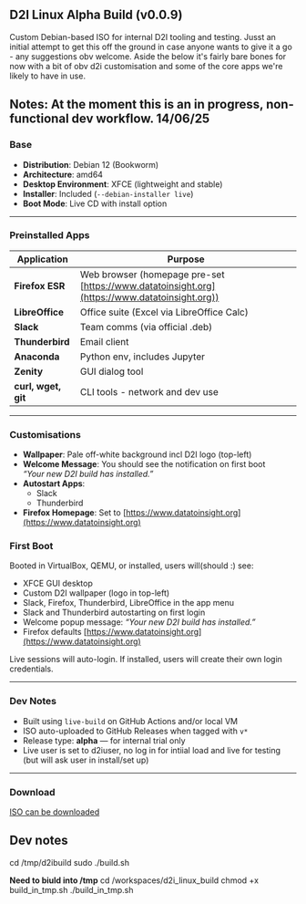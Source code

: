 ## D2I Linux Alpha Build (v0.0.9)

Custom Debian-based ISO for internal D2I tooling and testing. Jusst an initial attempt to get this off the ground in case anyone wants to give it a go - any suggestions obv welcome. Aside the below it's fairly bare bones for now with a bit of obv d2i customisation and some of the core apps we're likely to have in use. 

Notes: At the moment this is an in progress, non-functional dev workflow. 14/06/25
---

### Base

- **Distribution**: Debian 12 (Bookworm)
- **Architecture**: amd64
- **Desktop Environment**: XFCE (lightweight and stable)
- **Installer**: Included (`--debian-installer live`)
- **Boot Mode**: Live CD with install option

---

### Preinstalled Apps

| Application     | Purpose                                                             |
|-----------------|----------------------------------------------------------------------|
| **Firefox ESR** | Web browser (homepage pre-set [https://www.datatoinsight.org](https://www.datatoinsight.org)) |
| **LibreOffice** | Office suite (Excel via LibreOffice Calc)                |
| **Slack**       | Team comms (via official .deb)                    |
| **Thunderbird** | Email client                                                        |
| **Anaconda**    | Python env, includes Jupyter                                |
| **Zenity**      | GUI dialog tool                           |
| **curl, wget, git** | CLI tools - network and dev use                              |

---

### Customisations

- **Wallpaper**: Pale off-white background incl D2I logo (top-left)
- **Welcome Message**: You should see the notification on first boot  
  _“Your new D2I build has installed.”_
- **Autostart Apps**:
  - Slack
  - Thunderbird
- **Firefox Homepage**: Set to [https://www.datatoinsight.org](https://www.datatoinsight.org)


### First Boot

Booted in VirtualBox, QEMU, or installed, users will(should :)  see:

- XFCE GUI desktop
- Custom D2I wallpaper (logo in top-left)
- Slack, Firefox, Thunderbird, LibreOffice in the app menu
- Slack and Thunderbird autostarting on first login
- Welcome popup message:
  _“Your new D2I build has installed.”_
- Firefox defaults [https://www.datatoinsight.org](https://www.datatoinsight.org)

Live sessions will auto-login. If installed, users will create their own login credentials.


---

### Dev Notes

- Built using `live-build` on GitHub Actions and/or local VM
- ISO auto-uploaded to GitHub Releases when tagged with `v*`
- Release type: **alpha** — for internal trial only
- Live user is set to d2iuser, no log in for intiial load and live for testing (but will ask user in install/set up)

---

### Download

[ISO can be downloaded](https://github.com/datatoinsight/d2i-linux_build/releases/latest)


## Dev notes

cd /tmp/d2ibuild
sudo ./build.sh

**Need to biuld into /tmp**
cd /workspaces/d2i_linux_build
chmod +x build_in_tmp.sh
./build_in_tmp.sh